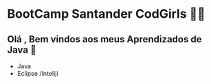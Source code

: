 # BootCamp Santander CodGirls 👩‍🎓

## Olá , Bem vindos aos meus Aprendizados de Java 📘

 - Java 
 - Eclipse /Inteliji 
